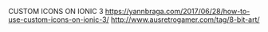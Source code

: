 CUSTOM ICONS ON IONIC 3 https://yannbraga.com/2017/06/28/how-to-use-custom-icons-on-ionic-3/
http://www.ausretrogamer.com/tag/8-bit-art/
